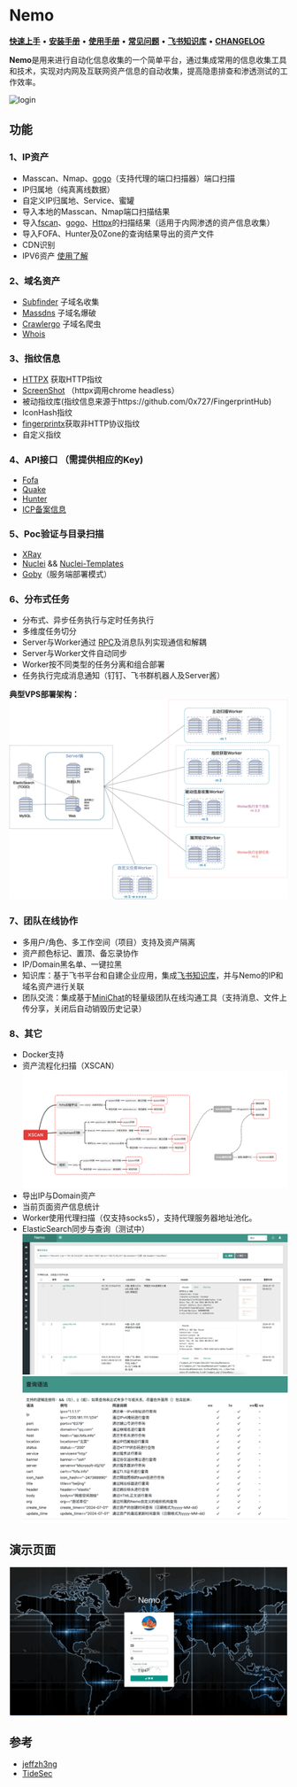 # Nemo

**[快速上手](docs/quickstart.md)** • **[安装手册](docs/install.md)** • **[使用手册](docs/usage.md)** • **[常见问题](docs/question.md)** • **[飞书知识库](docs/wiki_feishu.md)** • **[CHANGELOG](CHANGELOG.md)**

**Nemo**是用来进行自动化信息收集的一个简单平台，通过集成常用的信息收集工具和技术，实现对内网及互联网资产信息的自动收集，提高隐患排查和渗透测试的工作效率。

<img src="docs/image/index.png" alt="login" />





## 功能

### 1、IP资产

- Masscan、Nmap、[gogo](https://github.com/chainreactors/gogo)（支持代理的端口扫描器）端口扫描
- IP归属地（纯真离线数据）
- 自定义IP归属地、Service、蜜罐
- 导入本地的Masscan、Nmap端口扫描结果
- 导入[fscan](https://github.com/shadow1ng/fscan)、[gogo](https://github.com/chainreactors/gogo)、[Httpx]( https://github.com/projectdiscovery/httpx)的扫描结果（适用于内网渗透的资产信息收集）
- 导入FOFA、Hunter及0Zone的查询结果导出的资产文件
- CDN识别
- IPV6资产 [使用了解](docs/question.md#10ipv6资产)

### 2、域名资产

- [Subfinder](https://github.com/projectdiscovery/subfinder) 子域名收集
- [Massdns](https://github.com/blechschmidt/massdns) 子域名爆破
- [Crawlergo](https://github.com/Qianlitp/crawlergo) 子域名爬虫
- [Whois](https://github.com/likexian/whois)

### 3、指纹信息

- [HTTPX](https://github.com/projectdiscovery/httpx) 获取HTTP指纹
- [ScreenShot](https://github.com/chromedp/chromedp) （httpx调用chrome headless）
- 被动指纹库(指纹信息来源于https://github.com/0x727/FingerprintHub)
- IconHash指纹
- [fingerprintx](https://github.com/praetorian-inc/fingerprintx)获取非HTTP协议指纹
- 自定义指纹

### 4、API接口 （需提供相应的Key)

- [Fofa](https://fofa.info/)
- [Quake](https://quake.360.cn)
- [Hunter](https://hunter.qianxin.com/)
- [ICP备案信息](http://icp.chinaz.com/)

### 5、Poc验证与目录扫描

- [XRay](https://github.com/chaitin/xray)
- [Nuclei](https://github.com/projectdiscovery/nuclei) && [Nuclei-Templates](https://github.com/projectdiscovery/nuclei-templates)
- [Goby](https://gobysec.net/)（服务端部署模式）

### 6、分布式任务

- 分布式、异步任务执行与定时任务执行
- 多维度任务切分
- Server与Worker通过 [RPC](https://github.com/smallnest/rpcx)及消息队列实现通信和解耦
- Server与Worker文件自动同步
- Worker按不同类型的任务分离和组合部署
- 任务执行完成消息通知（钉钉、飞书群机器人及Server酱）

**典型VPS部署架构：**
![nemo_vps](docs/image/nemo_vps.png)



### 7、团队在线协作

- 多用户/角色、多工作空间（项目）支持及资产隔离
- 资产颜色标记、置顶、备忘录协作
- IP/Domain黑名单、一键拉黑
- 知识库：基于飞书平台和自建企业应用，集成[飞书知识库](docs/wiki_feishu.md)，并与Nemo的IP和域名资产进行关联
- 团队交流：集成基于[MiniChat](https://github.com/okhanyu/minichat)的轻量级团队在线沟通工具（支持消息、文件上传分享，关闭后自动销毁历史记录）

### 8、其它

- Docker支持
- 资产流程化扫描（XSCAN）![xscan](docs/image/9-1.xscan2.png)
- 导出IP与Domain资产
- 当前页面资产信息统计
- Worker使用代理扫描（仅支持socks5），支持代理服务器地址池化。
- ElasticSearch同步与查询（测试中）
  <img src="docs/image/es-1.png" />
  <img src="docs/image/es-2.png" />

## 演示页面

<img src="docs/demo.gif" />



## 参考

- [jeffzh3ng](https://github.com/jeffzh3ng/fuxi)
- [TideSec](https://github.com/TideSec/Mars)